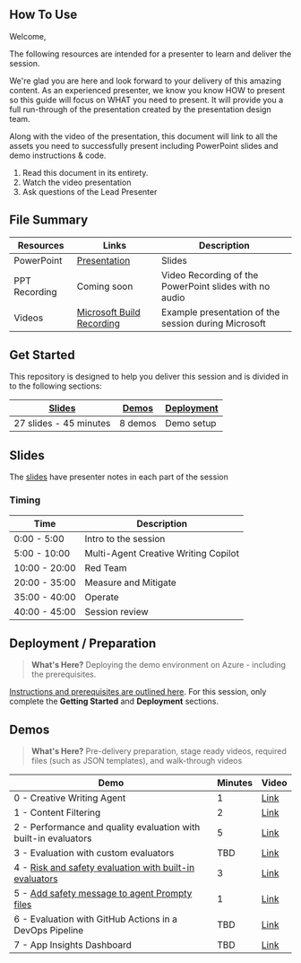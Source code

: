 ## How To Use

Welcome,

The following resources are intended for a presenter to learn and deliver the session.

We're glad you are here and look forward to your delivery of this amazing content. As an experienced presenter, we know you know HOW to present so this guide will focus on WHAT you need to present. It will provide you a full run-through of the presentation created by the presentation design team.

Along with the video of the presentation, this document will link to all the assets you need to successfully present including PowerPoint slides and demo instructions &
code.

1. Read this document in its entirety.
2. Watch the video presentation
3. Ask questions of the Lead Presenter

## File Summary

| Resources          | Links                            | Description |
|-------------------|----------------------------------|-------------------|
| PowerPoint        | [Presentation](https://aka.ms/AAs1zub) | Slides |
| PPT Recording     | Coming soon | Video Recording of the PowerPoint slides with no audio |
| Videos            | [Microsoft Build Recording](https://www.youtube.com/watch?v=FHeVBfqelts&t=1470s) | Example presentation of the session during Microsoft |

## Get Started

This repository is designed to help you deliver this session and is divided in to the following sections:

| [Slides](#slides) | [Demos](#demos) | [Deployment](#deployment--preparation) | 
|-------------------|---------------------------|--------------------------------------
| 27 slides - 45 minutes| 8 demos | Demo setup

## Slides

The [slides](https://aka.ms/AAs1zub) have presenter notes in each part of the session

### Timing

| Time        | Description 
--------------|-------------
0:00 - 5:00   | Intro to the session 
5:00 - 10:00 | Multi-Agent Creative Writing Copilot
10:00 - 20:00 | Red Team
20:00 - 35:00 | Measure and Mitigate
35:00 - 40:00 | Operate
40:00 - 45:00 | Session review

## Deployment / Preparation

>**What's Here?** Deploying the demo environment on Azure - including the prerequisites.

[Instructions and prerequisites are outlined here](https://github.com/Azure-Samples/contoso-creative-writer?tab=readme-ov-file). For this session, only complete the **Getting Started** and **Deployment** sections.

## Demos

> **What's Here?** Pre-delivery preparation, stage ready videos, required files (such as JSON templates), and walk-through videos

| Demo 	                                                                                               | Minutes | Video |
-------------------------------------------------------------------------------------------------------|---------|----------------- | 
|  0 - Creative Writing Agent | 1       | [Link](https://aka.ms/AAs1zua) |
|  1 - Content Filtering | 2       | [Link](https://aka.ms/AAs1s40) |
|  2 - Performance and quality evaluation with built-in evaluators | 5       | [Link](https://aka.ms/AAs1s41) |
|  3 - Evaluation with custom evaluators | TBD       | [Link](https://www.microsoft.com) |
|  4 - [Risk and safety evaluation with built-in evaluators](demo4-risk-safety-evaluation.md) | 3       | [Link](https://aka.ms/AAs1zu9) |
|  5 - [Add safety message to agent Prompty files](demo5-safety-message.md) | 1       | [Link](https://aka.ms/AAs1kev) |
|  6 - Evaluation with GitHub Actions in a DevOps Pipeline | TBD       | [Link](https://www.microsoft.com) |
|  7 - App Insights Dashboard | TBD       | [Link](https://www.microsoft.com) |
